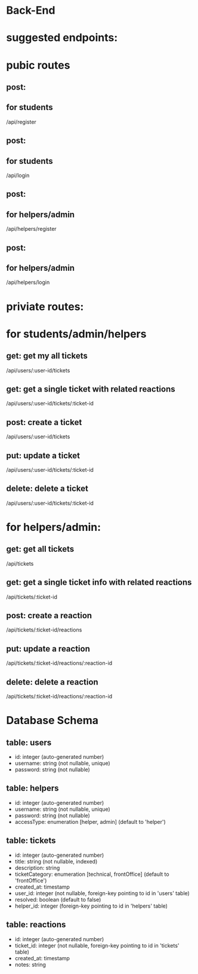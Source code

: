 # Back-End

# suggested endpoints:

# pubic routes

## post:

## for students

/api/register

## post:

## for students

/api/login

## post:

## for helpers/admin

/api/helpers/register

## post:

## for helpers/admin

/api/helpers/login

# priviate routes:

# for students/admin/helpers

## get: get my all tickets

/api/users/:user-id/tickets

## get: get a single ticket with related reactions

/api/users/:user-id/tickets/:ticket-id

## post: create a ticket

/api/users/:user-id/tickets

## put: update a ticket

/api/users/:user-id/tickets/:ticket-id

## delete: delete a ticket

/api/users/:user-id/tickets/:ticket-id

# for helpers/admin:

## get: get all tickets

/api/tickets

## get: get a single ticket info with related reactions

/api/tickets/:ticket-id

## post: create a reaction

/api/tickets/:ticket-id/reactions

## put: update a reaction

/api/tickets/:ticket-id/reactions/:reaction-id

## delete: delete a reaction

/api/tickets/:ticket-id/reactions/:reaction-id

# Database Schema

## table: **users**
- id: integer (auto-generated number)
- username: string (not nullable, unique)
- password: string (not nullable)

## table: **helpers**
- id: integer (auto-generated number)
- username: string (not nullable, unique)
- password: string (not nullable)
- accessType: enumeration [helper, admin] (default to 'helper')

## table: **tickets**
- id: integer (auto-generated number)
- title: string (not nullable, indexed)
- description: string
- ticketCategory: enumeration [technical, frontOffice] (default to 'frontOffice')
- created_at: timestamp
- user_id: integer (not nullable, foreign-key pointing to id in 'users' table)
- resolved: boolean (default to false)
- helper_id: integer (foreign-key pointing to id in 'helpers' table)

## table: **reactions**
- id: integer (auto-generated number)
- ticket_id: integer (not nullable, foreign-key pointing to id in 'tickets' table)
- created_at: timestamp
- notes: string
